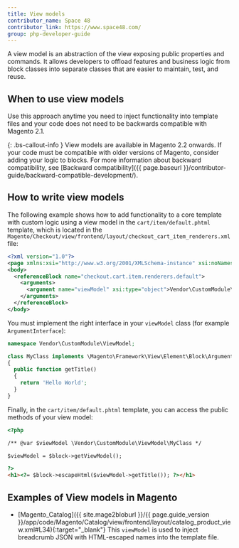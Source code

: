 ```yaml
---
title: View models
contributor_name: Space 48
contributor_link: https://www.space48.com/
group: php-developer-guide
---
```


A view model is an abstraction of the view exposing public properties and commands. It allows developers to offload features and business logic from block classes into separate classes that are easier to maintain, test, and reuse.

## When to use view models

Use this approach anytime you need to inject functionality into template files and your code does not need to be backwards compatible with Magento 2.1.

{: .bs-callout-info }
View models are available in Magento 2.2 onwards. If your code must be compatible with older versions of Magento, consider adding your logic to blocks. For more information about backward compatibility, see [Backward compatibility]({{ page.baseurl }}/contributor-guide/backward-compatible-development/).

## How to write view models

The following example shows how to add functionality to a core template with custom logic using a view model in the `cart/item/default.phtml` template, which is located in the `Magento/Checkout/view/frontend/layout/checkout_cart_item_renderers.xml` file:

```xml
<?xml version="1.0"?>
<page xmlns:xsi="http://www.w3.org/2001/XMLSchema-instance" xsi:noNamespaceSchemaLocation="urn:magento:framework:View/Layout/etc/page_configuration.xsd">
<body>
  <referenceBlock name="checkout.cart.item.renderers.default">
    <arguments>
      <argument name="viewModel" xsi:type="object">Vendor\CustomModule\ViewModel\MyClass</argument>
    </arguments>
  </referenceBlock>
</body>
```

You must implement the right interface in your `viewModel` class (for example `ArgumentInterface`):

```php
namespace Vendor\CustomModule\ViewModel;

class MyClass implements \Magento\Framework\View\Element\Block\ArgumentInterface
{
  public function getTitle()
  {
    return 'Hello World';
  }
}
```

Finally, in the `cart/item/default.phtml` template, you can access the public methods of your view model:

```html
<?php

/** @var $viewModel \Vendor\CustomModule\ViewModel\MyClass */

$viewModel = $block->getViewModel();

?>
<h1><?= $block->escapeHtml($viewModel->getTitle()); ?></h1>

```

## Examples of View models in Magento

- [Magento_Catalog]({{ site.mage2bloburl }}/{{ page.guide_version }}/app/code/Magento/Catalog/view/frontend/layout/catalog_product_view.xml#L34){:target="_blank"}
This `viewModel` is used to inject breadcrumb JSON with HTML-escaped names into the template file.
